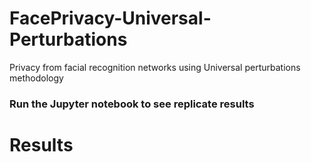 # FacePrivacy-Universal-Perturbations
Privacy from facial recognition networks using Universal perturbations methodology  
### Run the Jupyter notebook to see replicate results

# Results

